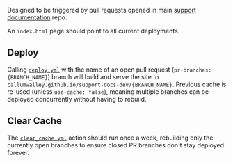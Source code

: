 

Designed to be triggered by pull requests opened in main [support documentation](https://docs.nesi.org.nz) repo.

An `index.html` page should point to all current deployments.

## Deploy

Calling [`deploy.yml`](.github/workflows/deploy.yml) with the name of an open pull request (`pr-branches:{BRANCH_NAME}`) branch will build and serve the site to `callumwalley.github.io/support-docs-dev/{BRANCH_NAME}`.
Previous cache is re-used (unless `use-cache: false`), meaning multiple branches can be deployed concurrently without having to rebuild.

## Clear Cache

The [`clear_cache.yml`](.github/workflows/clear_cache.yml) action should run once a week, rebuilding only the currently open branches to ensure closed PR branches don't stay deployed forever.
